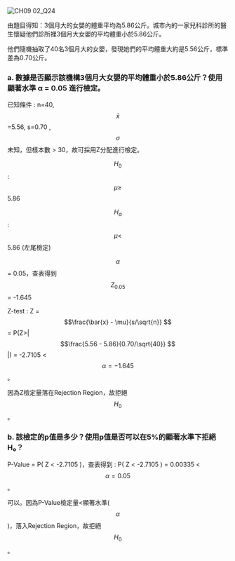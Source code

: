 
![CH09 02_Q24](https://github.com/user-attachments/assets/1eb9e077-a6bb-4a05-b1dd-75922f8f2158)

由題目得知：3個月大的女嬰的體重平均為5.86公斤。城市內的一家兒科診所的醫生懷疑他們診所裡3個月大女嬰的平均體重小於5.86公斤。 

他們隨機抽取了40名3個月大的女嬰，發現她們的平均體重大約是5.56公斤，標準差為0.70公斤。 

### a. 數據是否顯示該機構3個月大女嬰的平均體重小於5.86公斤？使用顯著水準 α = 0.05 進行檢定。 

已知條件 : n=40, $$\bar{x} $$=5.56, s=0.70 , $$\sigma $$未知，但樣本數 > 30，故可採用Z分配進行檢定。 

$$H_0$$ : $$\mu\ge$$ 5.86 

$$H_a$$ : $$\mu < $$ 5.86 (左尾檢定)

$$\alpha $$ = 0.05，查表得到 $$Z_{0.05} $$  = -1.645  

Z-test : Z = $$\frac{\bar{x} - \mu}{s/\sqrt{n}} $$  = P(Z>| $$\frac{5.56 - 5.86}{0.70/\sqrt{40}} $$ |) = -2.7105 < $$\alpha=-1.645 $$。    

因為Z檢定量落在Rejection Region，故拒絕 $$H_{0} $$ 。 


### b. 該檢定的p值是多少？使用p值是否可以在5%的顯著水準下拒絕 H₀？

P-Value = P( Z < -2.7105 )，查表得到 : P( Z < -2.7105 ) = 0.00335 < $$\alpha=0.05 $$。 

可以。因為P-Value檢定量<顯著水準($$\alpha $$)，落入Rejection Region，故拒絕 $$H_{0} $$。
